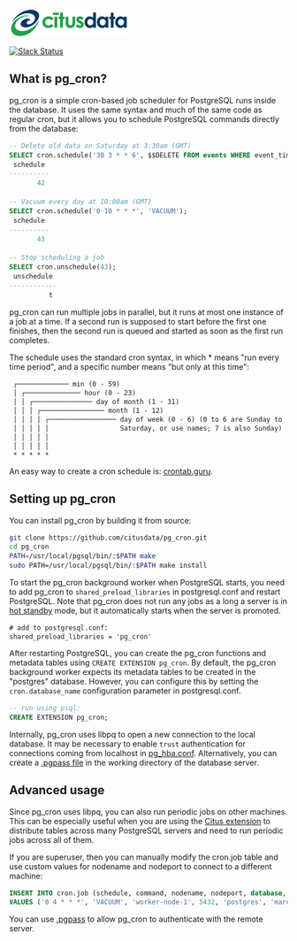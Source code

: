 [![Citus Banner](/github-banner.png)](https://www.citusdata.com/)

[![Slack Status](http://slack.citusdata.com/badge.svg)](https://slack.citusdata.com)

## What is pg_cron?

pg_cron is a simple cron-based job scheduler for PostgreSQL runs inside the database. It uses the same syntax and much of the same code as regular cron, but it allows you to schedule PostgreSQL commands directly from the database:

```sql
-- Delete old data on Saturday at 3:30am (GMT)
SELECT cron.schedule('30 3 * * 6', $$DELETE FROM events WHERE event_time < now() - interval '1 week'$$);
 schedule
----------
       42

-- Vacuum every day at 10:00am (GMT)
SELECT cron.schedule('0 10 * * *', 'VACUUM');
 schedule
----------
       43
    
-- Stop scheduling a job
SELECT cron.unschedule(43);
 unschedule
------------
          t
```

pg_cron can run multiple jobs in parallel, but it runs at most one instance of a job at a time. If a second run is supposed to start before the first one finishes, then the second run is queued and started as soon as the first run completes.

The schedule uses the standard cron syntax, in which * means "run every time period", and a specific number means "but only at this time":

```
 ┌───────────── min (0 - 59)
 │ ┌────────────── hour (0 - 23)
 │ │ ┌─────────────── day of month (1 - 31)
 │ │ │ ┌──────────────── month (1 - 12)
 │ │ │ │ ┌───────────────── day of week (0 - 6) (0 to 6 are Sunday to
 │ │ │ │ │                  Saturday, or use names; 7 is also Sunday)
 │ │ │ │ │
 │ │ │ │ │
 * * * * * 
```

An easy way to create a cron schedule is: [crontab.guru](http://crontab.guru/).

## Setting up pg_cron

You can install pg_cron by building it from source:

```bash
git clone https://github.com/citusdata/pg_cron.git
cd pg_cron
PATH=/usr/local/pgsql/bin/:$PATH make
sudo PATH=/usr/local/pgsql/bin/:$PATH make install
```

To start the pg_cron background worker when PostgreSQL starts, you need to add pg_cron to `shared_preload_libraries` in postgresql.conf and restart PostgreSQL. Note that pg_cron does not run any jobs as a long a server is in [hot standby](https://www.postgresql.org/docs/current/static/hot-standby.html) mode, but it automatically starts when the server is promoted.

```
# add to postgresql.conf:
shared_preload_libraries = 'pg_cron'
```

After restarting PostgreSQL, you can create the pg_cron functions and metadata tables using `CREATE EXTENSION pg_cron`. By default, the pg_cron background worker expects its metadata tables to be created in the "postgres" database. However, you can configure this by setting the `cron.database_name` configuration parameter in postgresql.conf.

```sql
-- run using psql:
CREATE EXTENSION pg_cron;
```

Internally, pg_cron uses libpq to open a new connection to the local database. It may be necessary to enable `trust` authentication for connections coming from localhost in [pg_hba.conf](https://www.postgresql.org/docs/current/static/auth-pg-hba-conf.html). Alternatively, you can create a [.pgpass file](https://www.postgresql.org/docs/current/static/libpq-pgpass.html) in the working directory of the database server.

## Advanced usage

Since pg_cron uses libpq, you can also run periodic jobs on other machines. This can be especially useful when you are using the [Citus extension](https://www.citusdata.com/product) to distribute tables across many PostgreSQL servers and need to run periodic jobs across all of them. 

If you are superuser, then you can manually modify the cron.job table and use custom values for nodename and nodeport to connect to a different machine:

```sql
INSERT INTO cron.job (schedule, command, nodename, nodeport, database, username)
VALUES ('0 4 * * *', 'VACUUM', 'worker-node-1', 5432, 'postgres', 'marco');
```

You can use [.pgpass](https://www.postgresql.org/docs/current/static/libpq-pgpass.html) to allow pg_cron to authenticate with the remote server.
